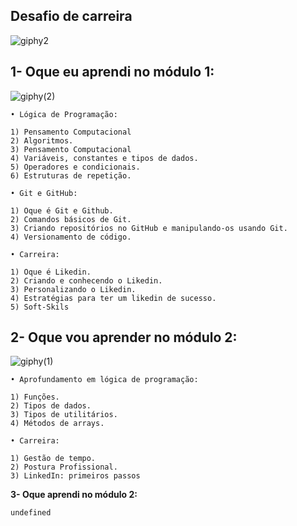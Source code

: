 ## Desafio de carreira
![giphy2](https://github.com/user-attachments/assets/61ade58c-750a-4abf-9a48-768e96f0bea2)


## 1- Oque eu aprendi no módulo 1: <br>
![giphy(2)](https://github.com/user-attachments/assets/d81cced4-d8a6-458e-96b7-bcbe106f864d)


    • Lógica de Programação: 
    
    1) Pensamento Computacional
    2) Algoritmos.
    3) Pensamento Computacional
    4) Variáveis, constantes e tipos de dados.
    5) Operadores e condicionais.
    6) Estruturas de repetição.

    • Git e GitHub:
    
    1) Oque é Git e Github.
    2) Comandos básicos de Git.
    3) Criando repositórios no GitHub e manipulando-os usando Git.
    4) Versionamento de código.

    • Carreira:
    
    1) Oque é Likedin.
    2) Criando e conhecendo o Likedin.
    3) Personalizando o Likedin.
    4) Estratégias para ter um likedin de sucesso.
    5) Soft-Skils
    
    

## 2- Oque vou aprender no módulo 2: <br>
![giphy(1)](https://github.com/user-attachments/assets/67cb385e-bf64-490c-91c2-fb7c7e80a288)

    • Aprofundamento em lógica de programação:
    
    1) Funções.
    2) Tipos de dados.
    3) Tipos de utilitários.
    4) Métodos de arrays.

    • Carreira:
    
    1) Gestão de tempo.
    2) Postura Profissional.
    3) LinkedIn: primeiros passos
    


**3- Oque aprendi no módulo 2:**  

    undefined


    
